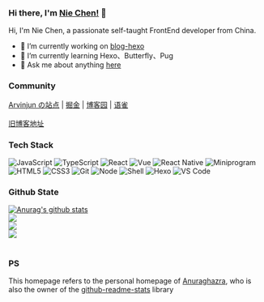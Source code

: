 ### Hi there, I'm [Nie Chen!](https://niezicheng.github.io) 👋

Hi, I'm Nie Chen, a passionate self-taught FrontEnd developer from China.

- 🔭 I’m currently working on [blog-hexo](https://github.com/niezicheng/blog-hexo)
- 🌱 I’m currently learning Hexo、Butterfly、Pug
- 💬 Ask me about anything [here](https://github.com/niezicheng/niezicheng/issues)

### Community

[Arvinjun の站点](https://niezicheng.github.io/blog-hexo/) |
[掘金](https://juejin.cn/user/2946346894759319/posts) |
[博客园](https://www.cnblogs.com/nzcblogs) |
[语雀](https://www.yuque.com/niezicheng)
<br/>
<br/>
[旧博客地址](https://niezicheng.github.io)

### Tech Stack

![JavaScript](https://img.shields.io/badge/JavaScript-197CBE?style=flat&logo=javascript)
![TypeScript](https://img.shields.io/badge/TypeScript-197CBE?style=flat&logo=typescript)
![React](https://img.shields.io/badge/React-197CBE?style=flat&logo=react)
![Vue](https://img.shields.io/badge/Vue-41B883?style=flat&logo=vue.js)
![React Native](https://img.shields.io/badge/React_Native-197CBE?style=flat&logo=react)
![Miniprogram](https://img.shields.io/badge/Miniprogram-41B883?style=flat&logo=wechat)\
![HTML5](https://img.shields.io/badge/HTML5-E34C26?style=flat&logo=html5&logoColor=ffffff)
![CSS3](https://img.shields.io/badge/CSS3-563D7C?style=flat&logo=css3)
![Git](https://img.shields.io/badge/Git-E34C26?style=flat&logo=git&logoColor=ffffff)
![Node](https://img.shields.io/badge/Node-42B883?style=flat&logo=node.js&logoColor=ffffff)
![Shell](https://img.shields.io/badge/Shell-2C3E50?style=flat&logo=powershell&logoColor=ffffff)
![Hexo](https://img.shields.io/badge/Hexo-197CBE?style=flat&logo=Hexo&logoColor=ffffff)
![VS Code](https://img.shields.io/badge/VSCode-197CBE?style=flat&logo=visual-studio-code)

### Github State

<a href="https://github.com/anuraghazra/github-readme-stats">
  <img align="center" src="https://github-readme-stats.vercel.app/api?username=niezicheng&show_icons=true&include_all_commits=true&theme=material-palenight" alt="Anurag's github stats" />
</a>
<br/>
<a href="https://github.com/anuraghazra/github-readme-stats">
  <img align="center" src="https://github-readme-stats.vercel.app/api/top-langs/?username=niezicheng&layout=compact&theme=material-palenight" />
</a>
<br/>
<a href="https://github.com/niezicheng/blog-hexo">
  <img align="center" src="https://github-readme-stats.vercel.app/api/pin/?username=niezicheng&repo=blog-hexo&theme=material-palenight" />
</a>
<br/>
<a href="https://github.com/niezicheng/changelog-standard">
  <img align="center" src="https://github-readme-stats.vercel.app/api/pin/?username=niezicheng&repo=changelog-standard&theme=material-palenight" />
</a>
<br/>
<br/>

### PS

This homepage refers to the personal homepage of [Anuraghazra](https://github.com/anuraghazra), who is also the owner of the [github-readme-stats](https://github.com/anuraghazra/github-readme-stats) library